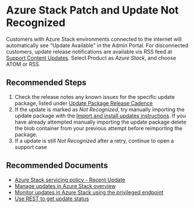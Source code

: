<properties
  pagetitle="Azure Stack Patch and Update Not Recognized&#xD;"
  service="microsoft.azurestack"
  resource="azurestack"
  ms.author="alexsmit,patricka"
  selfhelptype="Generic"
  supporttopicids="32629272"
  resourcetags=""
  productpesids="16226"
  cloudenvironments="public,fairfax,usnat,ussec"
  articleid="azurestack-patchandupdate-updatenotrecognized"
  ownershipid="StorageMediaEdge_AzureStack_Hub" />
# Azure Stack Patch and Update Not Recognized

Customers with Azure Stack environments connected to the internet will automatically see "Update Available" in the Admin Portal. For disconnected customers, update release notifications are available vis RSS feed at [Support Content Updates](https://support.microsoft.com/help/4089498/support-content-updates). Select Product as *Azure Stack*, and choose ATOM or RSS.

## **Recommended Steps**

1. Check the release notes any known issues for the specific update package, listed under [Update Package Release Cadence](https://docs.microsoft.com/azure/azure-stack/azure-stack-servicing-policy#update-package-release-cadence)
2. If the update is marked as *Not Recognized*, try manually importing the update package with the [Import and install updates instructions](https://docs.microsoft.com/azure-stack/operator/azure-stack-update-prepare-package?view=azs-2005). If you have already attempted manually importing the update package delete the blob container from your previous attempt before reimporting the package.
3. If a update is still *Not Recognized* after a retry, continue to open a support case

## **Recommended Documents**

* [Azure Stack servicing policy - Recent Update](https://docs.microsoft.com/azure/azure-stack/azure-stack-servicing-policy#update-package-release-cadence)
* [Manage updates in Azure Stack overview](https://docs.microsoft.com/azure/azure-stack/azure-stack-updates)
* [Monitor updates in Azure Stack using the privileged endpoint](https://docs.microsoft.com/azure/azure-stack/azure-stack-monitor-update)
* [Use REST to get update status](https://docs.microsoft.com/rest/api/azurestack/updates/get#updatestate)